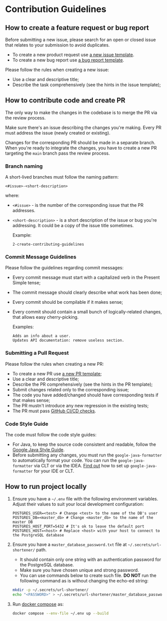 # Contribution Guidelines

## How to create a feature request or bug report

Before submitting a new issue, please search for an open or closed issue that relates to your submission to avoid duplicates.

- To create a new product request use [a new issue template](https://github.com/eugen-vashkevich/URL-Shortener/issues/new?template=a-new-issue-template.md).
- To create a new bug report use [a bug report template](https://github.com/eugen-vashkevich/URL-Shortener/issues/new?template=a-new-bug-report.md).

Please follow the rules when creating a new issue:
- Use a clear and descriptive title;
- Describe the task comprehensively (see the hints in the issue template);

## How to contribute code and create PR

The only way to make the changes in the codebase is to merge the PR via the review process.

Make sure there's an issue describing the changes you're making. Every PR must address the issue (newly created or existing).

Changes for the corresponding PR should be made in a separate branch. When you're ready to integrate the changes, you have to create a new PR targeting the `main` branch pass the review process.

### Branch naming

A short-lived branches must follow the naming pattern:

```
<#issue>-<short-description>
```

where:
- `<#issue>` - is the number of the corresponding issue that the PR addresses.
- `<short-description>` - is a short description of the issue or bug you're addressing. It could be a copy of the issue title sometimes.

	Example:

	```
	2-create-contributing-guidelines
	```

### Commit Message Guidelines

Please follow the guidelines regarding commit messages:
- Every commit message must start with a capitalized verb in the Present Simple tense;
- The commit message should clearly describe what work has been done;
- Every commit should be compilable if it makes sense;
- Every commit should contain a small bunch of logically-related changes, that allows easy cherry-picking.

	Examples:

	```
	Adds an info about a user.
	Updates API documentation: remove useless section.
	```

### Submitting a Pull Request

Please follow the rules when creating a new PR:
- To create a new PR use [a new PR template](.github/PULL_REQUEST_TEMPLATE/pull-request-template.md);
- Use a clear and descriptive title;
- Describe the PR comprehensively (see the hints in the PR template);
- Submit changes related only to the corresponding issue;
- The code you have added/changed should have corresponding tests if that makes sense;
- The PR mustn't introduce any new regression in the existing tests;
- The PR must pass [GitHub CI/CD checks](https://docs.github.com/en/actions).

### Code Style Guide

The code must follow the code style guides:
- For Java, to keep the source code consistent and readable, follow the [Google Java Style Guide](https://google.github.io/styleguide/javaguide.html).
- Before submitting any changes, you must run the `google-java-formatter` to automatically format your code. You can run the `google-java-formatter` via CLT or via the IDEA. [Find out](https://github.com/google/google-java-format) how to set up `google-java-formatter` for your IDE or CLT.

## How to run project locally

1. Ensure you have a `~/.env` file with the following environment variables. Adjust their values to suit your local development configuration:

   ```
   POSTGRES_USER=<test> # Change <test> to the name of the DB's user
   POSTGRES_DB=<master_db> # Change <master_db> to the name of the master DB
   POSTGRES_HOST_PORT=5432 # It's ok to leave the default port
   POSTGRES_HOST=<host> # Replace <host> with your host to connect to the PostgreSQL database
   ```

1. Ensure you have a `master_database_password.txt` file at `~/.secrets/url-shortener/` path.
	- It should contain only one string with an authentication password for the PostgreSQL database.
	- Make sure you have chosen unique and strong password.
	- You can use commands below to create such file.
	  **DO NOT** run the following command as is without changing the echo-ed string:

   ```sh
   mkdir -p ~/.secrets/url-shortener/
   echo "<PASSWORD>" > ~/.secrets/url-shortener/master_database_password.txt # Replace <PASSWORD> string with a unique and strong password
   ```

1. Run [docker compose](https://docs.docker.com/reference/cli/docker/compose/) as:
   ```sh
   docker compose --env-file ~/.env up --build
   ```
